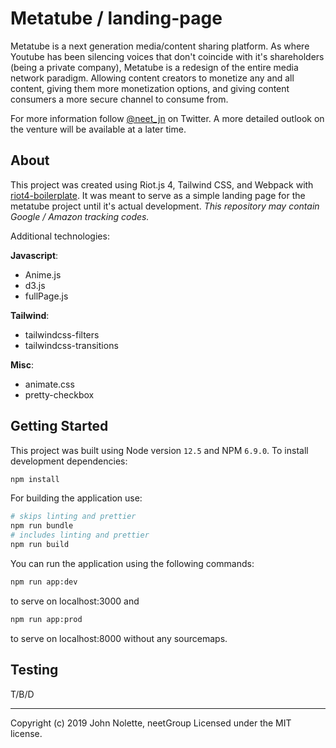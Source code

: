 # Metatube / landing-page

Metatube is a next generation media/content sharing platform. As where Youtube has been silencing voices that don't coincide with it's shareholders (being a private company), Metatube is a redesign of the entire media network paradigm. Allowing content creators to monetize any and all content, giving them more monetization options, and giving content consumers a more secure channel to consume from.

For more information follow [@neet_jn](https://twitter.com/neet_jn/) on Twitter. A more detailed outlook on the venture will be available at a later time.

## About

This project was created using Riot.js 4, Tailwind CSS, and Webpack with [riot4-boilerplate](https://github.com/neetjn/riot4-boilerplate). It was meant to serve as a simple landing page for the metatube project until it's actual development. *This repository may contain Google / Amazon tracking codes.*

Additional technologies:

**Javascript**:

* Anime.js
* d3.js
* fullPage.js

**Tailwind**:

* tailwindcss-filters
* tailwindcss-transitions

**Misc**:

* animate.css
* pretty-checkbox

## Getting Started

This project was built using Node version `12.5` and NPM `6.9.0`. To install development dependencies:

```sh
npm install
```

For building the application use:

```sh
# skips linting and prettier
npm run bundle
# includes linting and prettier
npm run build
```

You can run the application using the following commands:

```sh
npm run app:dev
```

to serve on localhost:3000 and

```sh
npm run app:prod
```

to serve on localhost:8000 without any sourcemaps.

## Testing

T/B/D

---

Copyright (c) 2019 John Nolette, neetGroup Licensed under the MIT license.